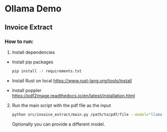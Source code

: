 # Ollama Demo

## Invoice Extract
### How to run:

1. Install dependencies
- Install pip packages
   ```bash
   pip install -r requirements.txt
   ```
- Install Rust on local
   https://www.rust-lang.org/tools/install

- Install poppler
   https://pdf2image.readthedocs.io/en/latest/installation.html
   
2. Run the main script with the pdf file as the input
   ```bash
   python src/invoice_extract/main.py /path/to/pdf/file --model="llama2"
   ```
   Optionally you can provide a different model.
